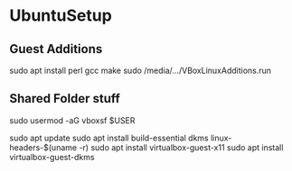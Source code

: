 # UbuntuSetup

## Guest Additions
sudo apt install perl gcc make
sudo /media/.../VBoxLinuxAdditions.run

## Shared Folder stuff
sudo usermod -aG vboxsf $USER

sudo apt update
sudo apt install build-essential dkms linux-headers-$(uname -r)
sudo apt install virtualbox-guest-x11
sudo apt install virtualbox-guest-dkms
